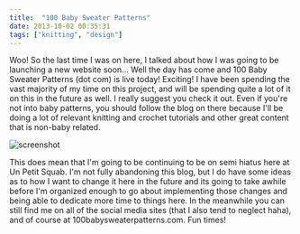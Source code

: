```yaml
---
title:  "100 Baby Sweater Patterns"
date: 2013-10-02 00:35:31
tags: ["knitting", "design"]
---
```

Woo! So the last time I was on here, I talked about how I was going to be launching a new website soon... Well the day has come and 100 Baby Sweater Patterns (dot com) is live today! Exciting! I have been spending the vast majority of my time on this project, and will be spending quite a lot of it on this in the future as well. I really suggest you check it out. Even if you're not into baby patterns, you should follow the blog on there because I'll be doing a lot of relevant knitting and crochet tutorials and other great content that is non-baby related.

![screenshot](/uploads/2013/10/screenshot.jpg)

This does mean that I'm going to be continuing to be on semi hiatus here at Un Petit Squab. I'm not fully abandoning this blog, but I do have some ideas as to how I want to change it here in the future and its going to take awhile before I'm organized enough to go about implementing those changes and being able to dedicate more time to things here. In the meanwhile you can still find me on all of the social media sites (that I also tend to neglect haha), and of course at 100babysweaterpatterns.com. Fun times!
